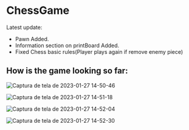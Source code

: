 # ChessGame
Latest update:
- Pawn Added.
- Information section on printBoard Added.
- Fixed Chess basic rules(Player plays again if remove enemy piece)

## How is the game looking so far:

![Captura de tela de 2023-01-27 14-50-46](https://user-images.githubusercontent.com/91494443/215159517-1dde43f8-5a3f-4be7-98a4-d617f55c7f2b.png)

![Captura de tela de 2023-01-27 14-51-18](https://user-images.githubusercontent.com/91494443/215159664-1e0024d5-2d42-47f6-8535-c1dc9a060381.png)

![Captura de tela de 2023-01-27 14-52-04](https://user-images.githubusercontent.com/91494443/215159676-94e19ae9-3a7a-45c3-a5d0-bd4df07b62e6.png)

![Captura de tela de 2023-01-27 14-52-30](https://user-images.githubusercontent.com/91494443/215159686-f97f7279-c5b7-4b4b-854c-a209f053a18c.png)
